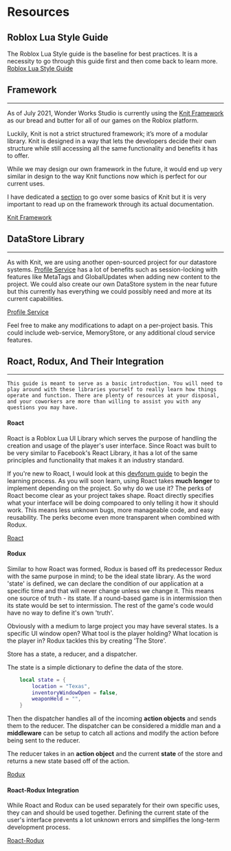 # Resources

## Roblox Lua Style Guide

The Roblox Lua Style guide is the baseline for best practices. It is a necessity to go through this guide first and then come back to learn more.
[Roblox Lua Style Guide](https://roblox.github.io/lua-style-guide/)

## Framework
______________________________

As of July 2021, Wonder Works Studio is currently using the [Knit Framework](https://sleitnick.github.io/Knit/) as our bread and butter for all of our games on the Roblox platform. 

Luckily, Knit is not a strict structured framework; it’s more of a modular library. Knit is designed in a way that lets the
developers decide their own structure while still accessing all the same functionality and benefits it has to offer.

While we may design our own framework in the future, it would end up very similar in design to the way Knit functions now which is perfect for our current uses. 

I have dedicated a [section](knit.md) to go over some basics of Knit but it is very important to read up on the framework through its actual documentation.

[Knit Framework](https://sleitnick.github.io/Knit/)


## DataStore Library
______________________________

As with Knit, we are using another open-sourced project for our datastore systems. [Profile Service](https://madstudioroblox.github.io/ProfileService/) has a lot of benefits such as session-locking with features like MetaTags and GlobalUpdates when adding new content to the project. We could also create our own DataStore system in the near future but this currently has everything we could possibly need and more at its current capabilities. 

[Profile Service](https://madstudioroblox.github.io/ProfileService/)

Feel free to make any modifications to adapt on a per-project basis. This could include web-service, MemoryStore, or any additional cloud service features.

## Roact, Rodux, And Their Integration
______________________________

`
This guide is meant to serve as a basic introduction. You will need to play around with these libraries yourself to really learn how things
operate and function. There are plenty of resources at your disposal, and your coworkers are more than willing to assist you with any
questions you may have.
`

#### Roact

Roact is a Roblox Lua UI Library which serves the purpose of handling the creation and usage of the player's user interface. Since Roact was built to be very similar to Facebook's React Library, it has a lot of the same principles and functionality that makes it an industry standard. 

If you're new to Roact, I would look at this [devforum guide](https://devforum.roblox.com/t/roact-the-ultimate-ui-framework/796618) to begin the learning process. As you will soon learn, using Roact takes **much longer** to implement depending on the project. So why do we use it? The perks of Roact become clear as your project takes shape. Roact directly specifies what your interface will be doing compoared to only telling it how it should work. This means less unknown bugs, more manageable code, and easy reusability. The perks become even more transparent when combined with Rodux.


[Roact](https://roblox.github.io/roact/)


#### Rodux

Similar to how Roact was formed, Rodux is based off its predecessor Redux with the same purpose in mind; to be the ideal state library. As the word 'state' is defined, we can declare the condition of our application at a specific time and that will never change unless we change it. This means one source of truth - its state. If a round-based game is in intermission then its state would be set to intermission. The rest of the game's code would have no way to define it's own 'truth'.

Obviously with a medium to large project you may have several states. Is a specific UI window open? What tool is the player holding? What location is the player in? Rodux tackles this by creating 'The Store'. 

Store has a state, a reducer, and a dispatcher. 

The state is a simple dictionary to define the data of the store.
```lua
    local state = {
        location = "Texas",
        inventoryWindowOpen = false,
        weaponHeld = "",
    }
```


Then the dispatcher handles all of the incoming **action objects** and sends them to the reducer. The dispatcher can be considered a middle man and a **middleware** can be setup to catch all actions and modify the action before being sent to the reducer.

The reducer takes in an **action object** and the current **state** of the store and returns a new state based off of the action.

[Rodux](https://roblox.github.io/rodux/)


#### Roact-Rodux Integration

While Roact and Rodux can be used separately for their own specific uses, they can and should be used together. Defining the current state of the user's interface prevents a lot unknown errors and simplifies the long-term development process. 

[Roact-Rodux](https://roblox.github.io/roact-rodux/)


